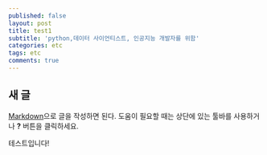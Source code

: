 ```yaml
---
published: false
layout: post
title: test1
subtitle: 'python,데이터 사이언티스트, 인공지능 개발자를 위함'
categories: etc
tags: etc
comments: true
---
```

## 새 글

[Markdown](http://daringfireball.net/projects/markdown/)으로 글을 작성하면 된다. 도움이 필요할 때는 상단에 있는 툴바를 사용하거나 **?** 버튼을 클릭하세요.

테스트입니다!
